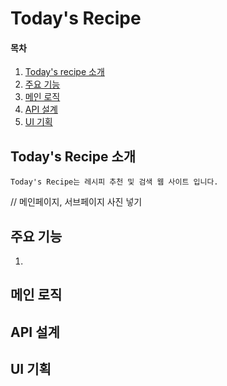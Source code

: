 # Today's Recipe

#### 목차

1. [Today's recipe 소개](#todays-recipe-소개)
2. [주요 기능](#주요-기능)
3. [메인 로직](#메인-로직)
4. [API 설계](#api-설계)
5. [UI 기획](#ui-기획)

## Today's Recipe 소개
    Today's Recipe는 레시피 추천 및 검색 웹 사이트 입니다.

// 메인페이지, 서브페이지 사진 넣기

## 주요 기능
1. 

## 메인 로직

## API 설계

## UI 기획
